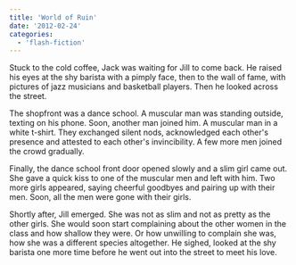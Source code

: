 ```yaml
---
title: 'World of Ruin'
date: '2012-02-24'
categories:
  - 'flash-fiction'
---
```


Stuck to the cold coffee, Jack was waiting for Jill to come back. He raised his
eyes at the shy barista with a pimply face, then to the wall of fame, with
pictures of jazz musicians and basketball players. Then he looked across the
street.

<!-- truncate -->


The shopfront was a dance school. A muscular man was standing outside, texting
on his phone. Soon, another man joined him. A muscular man in a white t-shirt.
They exchanged silent nods, acknowledged each other's presence and attested to
each other's invincibility. A few more men joined the crowd gradually.

Finally, the dance school front door opened slowly and a slim girl came out. She
gave a quick kiss to one of the muscular men and left with him. Two more girls
appeared, saying cheerful goodbyes and pairing up with their men. Soon, all the
men were gone with their girls.

Shortly after, Jill emerged. She was not as slim and not as pretty as the other
girls. She would soon start complaining about the other women in the class and
how shallow they were. Or how unwilling to complain she was, how she was a
different species altogether. He sighed, looked at the shy barista one more time
before he went out into the street to meet his love.
